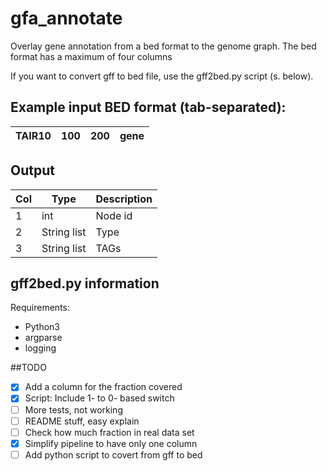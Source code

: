 # gfa_annotate
Overlay gene annotation from a bed format to the genome graph. The bed format has a maximum of four columns 

If you want to convert gff to bed file, use the gff2bed.py script (s. below). 


## **Example input BED format** (tab-separated):  

| TAIR10 | 100 | 200 | gene |
|--------|-----|-----|------|


## Output 

| Col | Type         | Description |
|-----|--------------|-------------|
| 1   | int          | Node id     |
| 2   | String list  | Type        |
| 3   | String list  | TAGs        |


## gff2bed.py information    

Requirements: 
- Python3
- argparse
- logging

##TODO
- [x] Add a column for the fraction covered   
- [x] Script: Include 1- to 0- based switch
- [ ] More tests, not working
- [ ] README stuff, easy explain
- [ ] Check how much fraction in real data set 
- [x] Simplify pipeline to have only one column
- [ ] Add python script to covert from gff to bed

